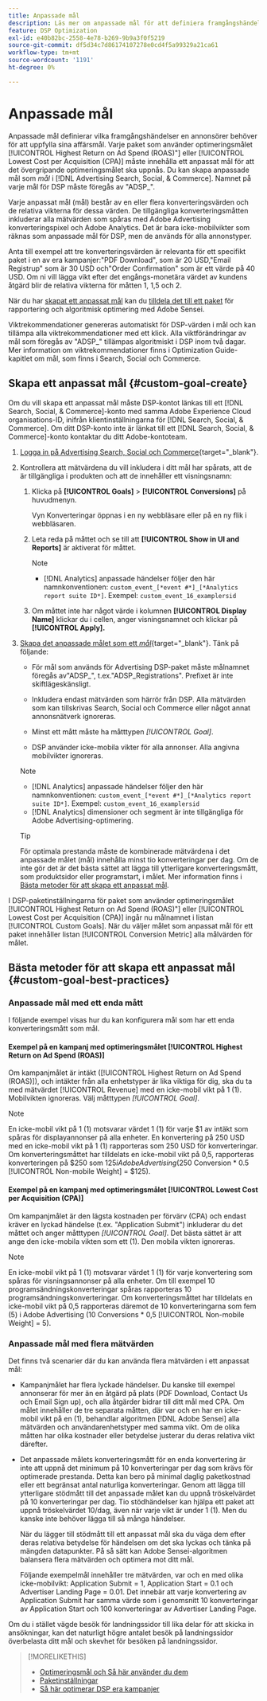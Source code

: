 ```yaml
---
title: Anpassade mål
description: Läs mer om anpassade mål för att definiera framgångshändelser i paket som är optimerade för det lägsta CPA eller högsta ROAS.
feature: DSP Optimization
exl-id: e40b82bc-2558-4e78-b269-9b9a3f0f5219
source-git-commit: df5d34c7d86174107278e0cd4f5a99329a21ca61
workflow-type: tm+mt
source-wordcount: '1191'
ht-degree: 0%

---
```


# Anpassade mål

Anpassade mål definierar vilka framgångshändelser en annonsörer behöver för att uppfylla sina affärsmål. Varje paket som använder optimeringsmålet [!UICONTROL Highest Return on Ad Spend (ROAS)"] eller [!UICONTROL Lowest Cost per Acquisition (CPA)] måste innehålla ett anpassat mål för att det övergripande optimeringsmålet ska uppnås. Du kan skapa anpassade mål som *mål* i [!DNL Advertising Search, Social, & Commerce]. Namnet på varje mål för DSP måste föregås av &quot;ADSP_&quot;.

<!-- update image or omit it

![custom goals](/help/dsp/assets/objective-goals.png)
 -->

Varje anpassat mål (mål) består av en eller flera konverteringsvärden och de relativa vikterna för dessa värden. De tillgängliga konverteringsmåtten inkluderar alla mätvärden som spåras med Adobe Advertising konverteringspixel och Adobe Analytics. Det är bara icke-mobilvikter som räknas som anpassade mål för DSP, men de används för alla annonstyper.

Anta till exempel att tre konverteringsvärden är relevanta för ett specifikt paket i en av era kampanjer:&quot;PDF Download&quot;, som är 20 USD,&quot;Email Registrup&quot; som är 30 USD och&quot;Order Confirmation&quot; som är ett värde på 40 USD. Om ni vill lägga vikt efter det engångs-monetära värdet av kundens åtgärd blir de relativa vikterna för måtten 1, 1,5 och 2.

När du har [skapat ett anpassat mål](#custom-goal-create) kan du [tilldela det till ett paket](/help/dsp/campaign-management/packages/package-settings.md) för rapportering och algoritmisk optimering med Adobe Sensei.

Viktrekommendationer genereras automatiskt för DSP-värden i mål och kan tillämpa alla viktrekommendationer med ett klick. Alla viktförändringar av mål som föregås av &quot;ADSP_&quot; tillämpas algoritmiskt i DSP inom två dagar. Mer information om viktrekommendationer finns i Optimization Guide-kapitlet om mål, som finns i Search, Social och Commerce.

## Skapa ett anpassat mål {#custom-goal-create}

Om du vill skapa ett anpassat mål måste DSP-kontot länkas till ett [!DNL Search, Social, & Commerce]-konto med samma Adobe Experience Cloud organisations-ID, inifrån klientinställningarna för [!DNL Search, Social, & Commerce]. Om ditt DSP-konto inte är länkat till ett [!DNL Search, Social, & Commerce]-konto kontaktar du ditt Adobe-kontoteam.

1. [Logga in på Advertising Search, Social och Commerce](/help/search-social-commerce/getting-started/sign-in.md){target="_blank"}.

1. Kontrollera att mätvärdena du vill inkludera i ditt mål har spårats, att de är tillgängliga i produkten och att de innehåller ett visningsnamn:

   1. Klicka på **[!UICONTROL Goals]** > **[!UICONTROL Conversions]** på huvudmenyn.

      Vyn Konverteringar öppnas i en ny webbläsare eller på en ny flik i webbläsaren.

   1. Leta reda på måttet och se till att **[!UICONTROL Show in UI and Reports]** är aktiverat för måttet.

      >[!NOTE]
      >
      >* [!DNL Analytics] anpassade händelser följer den här namnkonventionen: `custom_event_[*event #*]_[*Analytics report suite ID*]`. Exempel: `custom_event_16_examplersid`

   1. Om måttet inte har något värde i kolumnen **[!UICONTROL Display Name]** klickar du i cellen, anger visningsnamnet och klickar på **[!UICONTROL Apply].**

1. [Skapa det anpassade målet som ett *mål*](/help/search-social-commerce/new-ui/goals/objectives/objective-create.md){target="_blank"}. Tänk på följande:

   * För mål som används för Advertising DSP-paket måste målnamnet föregås av&quot;ADSP_&quot;, t.ex.&quot;ADSP_Registrations&quot;. Prefixet är inte skiftlägeskänsligt.

   * Inkludera endast mätvärden som härrör från DSP. Alla mätvärden som kan tillskrivas Search, Social och Commerce eller något annat annonsnätverk ignoreras.

   * Minst ett mått måste ha måtttypen *[!UICONTROL Goal]*.

   * DSP använder icke-mobila vikter för alla annonser. Alla angivna mobilvikter ignoreras.

   >[!NOTE]
   >
   >* [!DNL Analytics] anpassade händelser följer den här namnkonventionen: `custom_event_[*event #*]_[*Analytics report suite ID*]`. Exempel: `custom_event_16_examplersid`
   >* [!DNL Analytics] dimensioner och segment är inte tillgängliga för Adobe Advertising-optimering.

   >[!TIP]
   >
   >För optimala prestanda måste de kombinerade mätvärdena i det anpassade målet (mål) innehålla minst tio konverteringar per dag. Om de inte gör det är det bästa sättet att lägga till ytterligare konverteringsmått, som produktsidor eller programstart, i målet. Mer information finns i [Bästa metoder för att skapa ett anpassat mål](#custom-goal-best-practices).

I DSP-paketinställningarna för paket som använder optimeringsmålet [!UICONTROL Highest Return on Ad Spend (ROAS)"] eller [!UICONTROL Lowest Cost per Acquisition (CPA)] ingår nu målnamnet i listan [!UICONTROL Custom Goals]. När du väljer målet som anpassat mål för ett paket innehåller listan [!UICONTROL Conversion Metric] alla målvärden för målet.

## Bästa metoder för att skapa ett anpassat mål {#custom-goal-best-practices}

### Anpassade mål med ett enda mått

I följande exempel visas hur du kan konfigurera mål som har ett enda konverteringsmått som mål.

#### Exempel på en kampanj med optimeringsmålet [!UICONTROL Highest Return on Ad Spend (ROAS)]

Om kampanjmålet är intäkt ([!UICONTROL Highest Return on Ad Spend (ROAS)]), och intäkter från alla enhetstyper är lika viktiga för dig, ska du ta med mätvärdet [!UICONTROL Revenue] med en icke-mobil vikt på 1 (1). Mobilvikten ignoreras. Välj måtttypen *[!UICONTROL Goal]*.

<!-- update image or delete 

![example of a ROAS custom goal with a single conversion metric](/help/dsp/assets/custom-goal-roas.png)

-->

>[!NOTE]
>
> En icke-mobil vikt på 1 (1) motsvarar värdet 1 (1) för varje $1 av intäkt som spåras för displayannonser på alla enheter. En konvertering på 250 USD med en icke-mobil vikt på 1 (1) rapporteras som 250 USD för konverteringar. Om konverteringsmåttet har tilldelats en icke-mobil vikt på 0,5, rapporteras konverteringen på $250 som $125 i Adobe Advertising ($250 Conversion * 0.5 [!UICONTROL Non-mobile Weight] = $125).

#### Exempel på en kampanj med optimeringsmålet [!UICONTROL Lowest Cost per Acquisition (CPA)]

Om kampanjmålet är den lägsta kostnaden per förvärv (CPA) och endast kräver en lyckad händelse (t.ex. &quot;Application Submit&quot;) inkluderar du det måttet och anger måtttypen *[!UICONTROL Goal]*. Det bästa sättet är att ange den icke-mobila vikten som ett (1). Den mobila vikten ignoreras.

<!-- update image or delete 

![example of a CPA custom goal with a single conversion metric](/help/dsp/assets/custom-goal-roas.png)

-->

>[!NOTE]
>
> En icke-mobil vikt på 1 (1) motsvarar värdet 1 (1) för varje konvertering som spåras för visningsannonser på alla enheter. Om till exempel 10 programsändningskonverteringar spåras rapporteras 10 programsändningskonverteringar. Om konverteringsmåttet har tilldelats en icke-mobil vikt på 0,5 rapporteras däremot de 10 konverteringarna som fem (5) i Adobe Advertising (10 Conversions * 0,5 [!UICONTROL Non-mobile Weight] = 5).

### Anpassade mål med flera mätvärden

Det finns två scenarier där du kan använda flera mätvärden i ett anpassat mål:

* Kampanjmålet har flera lyckade händelser. Du kanske till exempel annonserar för mer än en åtgärd på plats (PDF Download, Contact Us och Email Sign up), och alla åtgärder bidrar till ditt mål med CPA. Om målet innehåller de tre separata måtten, där var och en har en icke-mobil vikt på en (1), behandlar algoritmen [!DNL Adobe Sensei] alla mätvärden och användarenhetstyper med samma vikt. Om de olika måtten har olika kostnader eller betydelse justerar du deras relativa vikt därefter.

<!-- update image or delete it and adjust the wording above

   ![example of a custom goal with multiple metrics](/help/dsp/assets/custom-goal-multiple-properties.png)

-->

* Det anpassade målets konverteringsmått för en enda konvertering är inte att uppnå det minimum på 10 konverteringar per dag som krävs för optimerade prestanda. Detta kan bero på minimal daglig paketkostnad eller ett begränsat antal naturliga konverteringar. Genom att lägga till ytterligare stödmått till det anpassade målet kan du uppnå tröskelvärdet på 10 konverteringar per dag. Tio stödhändelser kan hjälpa ett paket att uppnå tröskelvärdet 10/dag, även när varje vikt är under 1 (1). Men du kanske inte behöver lägga till så många händelser.

  När du lägger till stödmått till ett anpassat mål ska du väga dem efter deras relativa betydelse för händelsen om det ska lyckas och tänka på mängden datapunkter. På så sätt kan Adobe Sensei-algoritmen balansera flera mätvärden och optimera mot ditt mål.

  Följande exempelmål innehåller tre mätvärden, var och en med olika icke-mobilvikt: Application Submit = 1, Application Start = 0.1 och Advertiser Landing Page = 0.01. Det innebär att varje konvertering av Application Submit har samma värde som i genomsnitt 10 konverteringar av Application Start och 100 konverteringar av Advertiser Landing Page.

<!-- update image or delete it and adjust the wording above

   ![example of a custom goal with multiple metrics](/help/dsp/assets/custom-goal-multiple-properties2.png)

-->

Om du i stället vägde besök för landningssidor till lika delar för att skicka in ansökningar, kan det naturligt högre antalet besök på landningssidor överbelasta ditt mål och skevhet för besöken på landningssidor.<!--reword-->

>[!MORELIKETHIS]
>
>* [Optimeringsmål och Så här använder du dem](optimization-goals.md)
>* [Paketinställningar](/help/dsp/campaign-management/packages/package-settings.md)
> * [Så här optimerar DSP era kampanjer](optimization-how-dsp-optimizes-campaigns.md)
